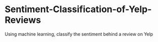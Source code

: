 # Sentiment-Classification-of-Yelp-Reviews
Using machine learning, classify the sentiment behind a review on Yelp
